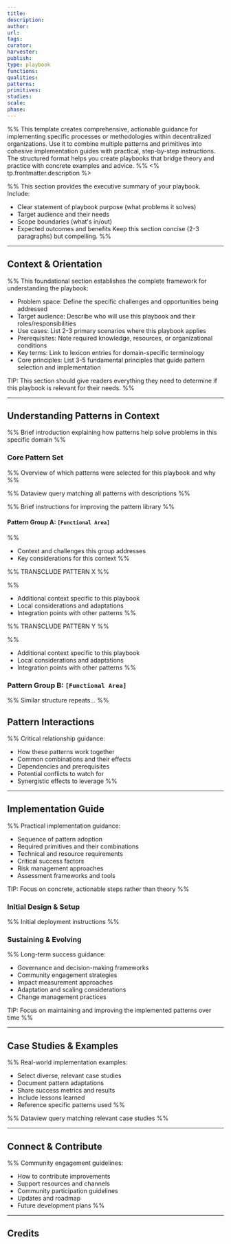 ```yaml
---
title: 
description: 
author: 
url: 
tags: 
curator: 
harvester: 
publish: 
type: playbook
functions: 
qualities: 
patterns: 
primitives: 
studies: 
scale: 
phase:
---
```

%% This template creates comprehensive, actionable guidance for implementing specific processes or methodologies within decentralized organizations. Use it to combine multiple patterns and primitives into cohesive implementation guides with practical, step-by-step instructions. The structured format helps you create playbooks that bridge theory and practice with concrete examples and advice.
 %%
<% tp.frontmatter.description %>

%%
This section provides the executive summary of your playbook. Include:
- Clear statement of playbook purpose (what problems it solves)
- Target audience and their needs
- Scope boundaries (what's in/out)
- Expected outcomes and benefits
Keep this section concise (2-3 paragraphs) but compelling. %%

---

## Context & Orientation

%% This foundational section establishes the complete framework for understanding the playbook:
- Problem space: Define the specific challenges and opportunities being addressed
- Target audience: Describe who will use this playbook and their roles/responsibilities
- Use cases: List 2-3 primary scenarios where this playbook applies
- Prerequisites: Note required knowledge, resources, or organizational conditions
- Key terms: Link to lexicon entries for domain-specific terminology
- Core principles: List 3-5 fundamental principles that guide pattern selection and implementation

TIP: This section should give readers everything they need to determine if this playbook is relevant for their needs. %%
 
---

## Understanding Patterns in Context

%% Brief introduction explaining how patterns help solve problems in this specific domain %%

### Core Pattern Set

%% Overview of which patterns were selected for this playbook and why %%

%% Dataview query matching all patterns with descriptions %%

%% Brief instructions for improving the pattern library %%

#### Pattern Group A: `[Functional Area]`

%% 
- Context and challenges this group addresses
- Key considerations for this context 
%%

%% TRANSCLUDE PATTERN X %%

%% 
- Additional context specific to this playbook
- Local considerations and adaptations
- Integration points with other patterns 
%%

%% TRANSCLUDE PATTERN Y %%

%% 
- Additional context specific to this playbook
- Local considerations and adaptations
- Integration points with other patterns 
%%

### Pattern Group B: `[Functional Area]`

%% Similar structure repeats... %%

## Pattern Interactions

%% Critical relationship guidance:
- How these patterns work together
- Common combinations and their effects
- Dependencies and prerequisites
- Potential conflicts to watch for
- Synergistic effects to leverage %%

---

## Implementation Guide

%% Practical implementation guidance:
- Sequence of pattern adoption
- Required primitives and their combinations
- Technical and resource requirements
- Critical success factors
- Risk management approaches
- Assessment frameworks and tools

TIP: Focus on concrete, actionable steps rather than theory %%

### Initial Design & Setup

%% Initial deployment instructions %%

### Sustaining & Evolving

%% Long-term success guidance:
- Governance and decision-making frameworks
- Community engagement strategies
- Impact measurement approaches
- Adaptation and scaling considerations
- Change management practices

TIP: Focus on maintaining and improving the implemented patterns over time %%

---

## Case Studies & Examples

%% Real-world implementation examples:
- Select diverse, relevant case studies
- Document pattern adaptations
- Share success metrics and results
- Include lessons learned
- Reference specific patterns used %%

%% Dataview query matching relevant case studies %%

---

## Connect & Contribute

%% Community engagement guidelines:
- How to contribute improvements
- Support resources and channels
- Community participation guidelines
- Updates and roadmap
- Future development plans %%
 
---

## Credits